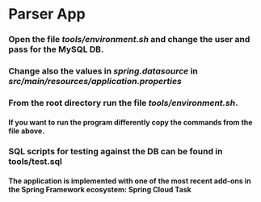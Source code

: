 # Parser App


### Open the file *tools/environment.sh* and change the user and pass for the MySQL DB.
### Change also the values in *spring.datasource* in *src/main/resources/application.properties*

### From the root directory run the file *tools/environment.sh*.
#### If you want to run the program differently copy the commands from the file above.

### SQL scripts for testing against the DB can be found in tools/test.sql

#### The application is implemented with one of the most recent add-ons in the Spring Framework ecosystem: Spring Cloud Task


